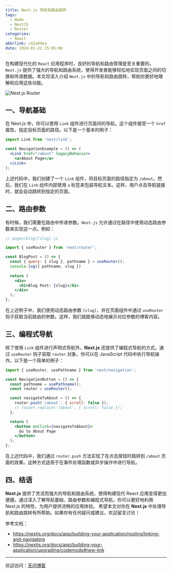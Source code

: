 ```yaml
---
title: Next.js 导航和路由跳转
tags:
  - Node
  - NextJS
  - Router
categories:
  - React
abbrlink: c42a94ea
date: 2024-01-22 15:05:00
---
```


在构建现代化的 `React` 应用程序时，良好的导航和路由管理是至关重要的。`Next.js` 提供了强大的导航和路由系统，使得开发者能够轻松地实现页面之间的切换和传递数据。本文将深入介绍 `Next.js` 中的导航和路由跳转，帮助你更好地理解和应用这些功能。

![Next.js Router](https://tiven.cn/static/img/nextjs-03-_mUVReQN.jpg)

[//]: # (<!-- more -->)

## 一、导航基础

在 Next.js 中，你可以使用 `Link` 组件进行页面间的导航。这个组件接受一个 `href` 属性，指定目标页面的路径。以下是一个基本的例子：

```jsx
import Link from 'next/link';

const NavigationExample = () => (
  <Link href="/about" legacyBehavior>
    <a>About Page</a>
  </Link>
);
```

上述代码中，我们创建了一个 `Link` 组件，将目标页面的路径指定为 `/about`。然后，我们在 `Link` 组件内部使用 `a` 标签来包装导航文本。这样，用户点击导航链接时，就会自动跳转到指定的页面。

## 二、路由参数

有时候，我们需要在路由中传递参数。`Next.js` 允许通过在路径中使用动态路由参数来实现这一点。例如：

```jsx
// pages/blog/[slug].js

import { useRouter } from 'next/router';

const BlogPost = () => {
  const { query: { slug }, pathname } = useRouter();
  console.log({ pathname, slug })
  
  return (
    <div>
      <h1>Blog Post: {slug}</h1>
    </div>
  );
};
```

在上述例子中，我们使用动态路由参数 `[slug]`，并在页面组件中通过 `useRouter` 钩子获取当前路由的参数。这样，我们就能够动态地展示对应参数的博客内容。

## 三、编程式导航

除了使用 `Link` 组件进行声明式导航外，**Next.js** 还提供了编程式导航的方式。通过 `useRouter` 钩子获取 `router` 对象，你可以在 JavaScript 代码中执行导航操作。以下是一个简单的例子：

```jsx
import { useRouter, usePathname } from 'next/navigation';

const NavigationButton = () => {
  const pathname = usePathname();
  const router = useRouter();

  const navigateToAbout = () => {
    router.push('/about', { scroll: false });
    // router.replace('/about', { scroll: false });
  };

  return (
    <button onClick={navigateToAbout}>
      Go to About Page
    </button>
  );
};
```

在上述代码中，我们通过 `router.push` 方法实现了在点击按钮时跳转到 `/about` 页面的效果。这种方式适用于在事件处理函数或异步操作中进行导航。

## 四、结语

**Next.js** 提供了灵活而强大的导航和路由系统，使得构建现代 React 应用变得更加便捷。通过深入了解导航基础、路由参数和编程式导航，你可以更好地利用 Next.js 的特性，为用户提供流畅的应用体验。
希望本文对你在 **Next.js** 中处理导航和路由跳转有所帮助。如果你有任何疑问或建议，欢迎留言讨论！

参考文档：

- https://nextjs.org/docs/app/building-your-application/routing/linking-and-navigating
- https://nextjs.org/docs/app/building-your-application/upgrading/codemods#new-link

---

欢迎访问：[天问博客](https://tiven.cn/p/c42a94ea/ "天问博客-专注于大前端技术")

